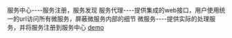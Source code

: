 服务中心----服务注册，服务发现
服务代理----提供集成的web接口，用户使用统一的url访问所有微服务，屏蔽微服务内部的细节
微服务----提供实际的处理服务，并将服务注册到服务中心
[demo](http://demo.zore.wang)